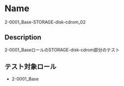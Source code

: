 Name
====
2-0001_Base-STORAGE-disk-cdrom_02

## Description

2-0001_BaseロールのSTORAGE-disk-cdrom部分のテスト

## テスト対象ロール
- 2-0001_Base

